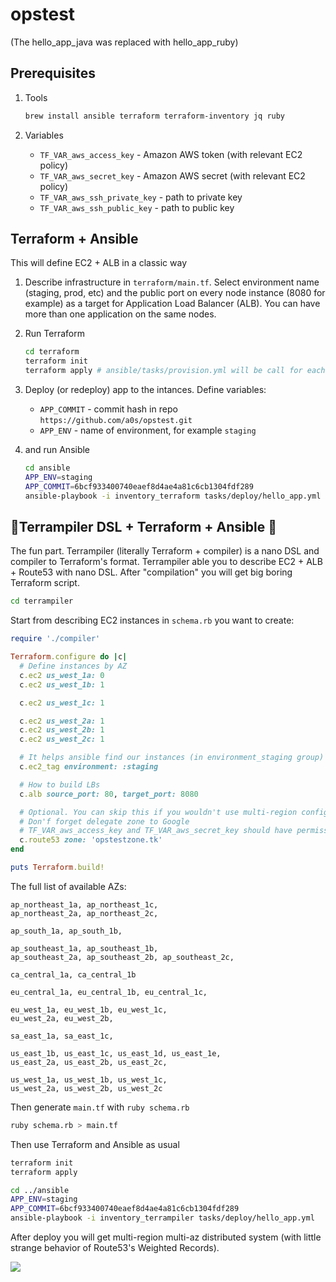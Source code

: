 # opstest

(The hello_app_java was replaced with hello_app_ruby)

## Prerequisites

1) Tools

    ```bash
    brew install ansible terraform terraform-inventory jq ruby
    ```

2) Variables

    * `TF_VAR_aws_access_key` - Amazon AWS token (with relevant EC2 policy)
    * `TF_VAR_aws_secret_key` - Amazon AWS secret (with relevant EC2 policy)
    * `TF_VAR_aws_ssh_private_key` - path to private key
    * `TF_VAR_aws_ssh_public_key` - path to public key

## Terraform + Ansible

This will define EC2 + ALB in a classic way

1) Describe infrastructure in `terraform/main.tf`. Select environment name (staging, prod, etc) and 
the public port on every node instance (8080 for example) as a target for Application Load Balancer (ALB).
You can have more than one application on the same nodes.

2) Run Terraform

    ```bash
    cd terraform
    terraform init
    terraform apply # ansible/tasks/provision.yml will be call for each new node
    ```
   
3) Deploy (or redeploy) app to the intances. Define variables:
    
    * `APP_COMMIT` - commit hash in repo `https://github.com/a0s/opstest.git`
    * `APP_ENV` - name of environment, for example `staging`
    
4) and run Ansible

    ```bash
    cd ansible
    APP_ENV=staging
    APP_COMMIT=6bcf933400740eaef8d4ae4a81c6cb1304fdf289    
    ansible-playbook -i inventory_terraform tasks/deploy/hello_app.yml
    ```

## 🎉Terrampiler DSL + Terraform + Ansible 🎉

The fun part. 
Terrampiler (literally Terraform + compiler) is a nano DSL and compiler to Terraform's format. 
Terrampiler able you to describe EC2 + ALB + Route53 with nano DSL. After "compilation" you will get big boring Terraform script.    

```bash
cd terrampiler
```

Start from describing EC2 instances in `schema.rb` you want to create:

```ruby
require './compiler'

Terraform.configure do |c|
  # Define instances by AZ
  c.ec2 us_west_1a: 0
  c.ec2 us_west_1b: 1

  c.ec2 us_west_1c: 1

  c.ec2 us_west_2a: 1
  c.ec2 us_west_2b: 1
  c.ec2 us_west_2c: 1

  # It helps ansible find our instances (in environment_staging group)
  c.ec2_tag environment: :staging

  # How to build LBs
  c.alb source_port: 80, target_port: 8080

  # Optional. You can skip this if you wouldn't use multi-region configuration.
  # Don'f forget delegate zone to Google
  # TF_VAR_aws_access_key and TF_VAR_aws_secret_key should have permissions for Route53
  c.route53 zone: 'opstestzone.tk'
end

puts Terraform.build!
```

The full list of available AZs:

```
ap_northeast_1a, ap_northeast_1c,
ap_northeast_2a, ap_northeast_2c,

ap_south_1a, ap_south_1b,

ap_southeast_1a, ap_southeast_1b,
ap_southeast_2a, ap_southeast_2b, ap_southeast_2c,

ca_central_1a, ca_central_1b

eu_central_1a, eu_central_1b, eu_central_1c,

eu_west_1a, eu_west_1b, eu_west_1c,
eu_west_2a, eu_west_2b,

sa_east_1a, sa_east_1c,

us_east_1b, us_east_1c, us_east_1d, us_east_1e,
us_east_2a, us_east_2b, us_east_2c,

us_west_1a, us_west_1b, us_west_1c,
us_west_2a, us_west_2b, us_west_2c
```

Then generate `main.tf` with `ruby schema.rb` 

```bash
ruby schema.rb > main.tf
```

Then use Terraform and Ansible as usual

```bash
terraform init
terraform apply

cd ../ansible
APP_ENV=staging
APP_COMMIT=6bcf933400740eaef8d4ae4a81c6cb1304fdf289
ansible-playbook -i inventory_terrampiler tasks/deploy/hello_app.yml
```

After deploy you will get multi-region multi-az distributed system (with little strange behavior of Route53's Weighted Records).

![](https://user-images.githubusercontent.com/418868/49621324-d1eb2900-f9d5-11e8-8523-2e590fe179ed.png)
